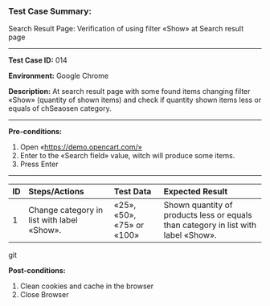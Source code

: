 ### Test Case Summary:

Search Result Page: Verification of using filter «Show» at Search result page

---

**Test Case ID:** 014

**Environment:** Google Chrome

**Description:** At search result page with some found items changing filter «Show» (quantity of shown items) and check if quantity shown items less or equals of chSeaosen category.

---

**Pre-conditions:**
1. Open «https://demo.opencart.com/»
2. Enter to the «Search field» value, witch will produce some items.
3. Press Enter

---

| ID  |                Steps/Actions               |     Test Data    |            Expected Result                   |
| ----|:------------------------------------------ | :--------------- | :------------------------------------------- |
|  1  | Change category in list with label «Show». | «25», «50», «75» or «100» | Shown quantity of products less or equals than category in list with label «Show».     |
git 
 
**Post-conditions:**
1. Clean cookies and cache in the browser
2. Close Browser
